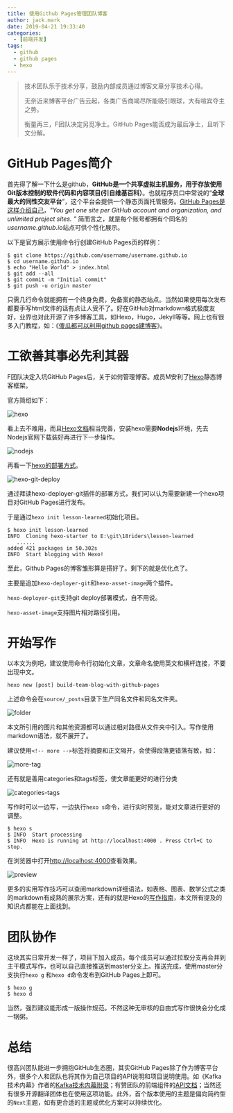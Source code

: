 ```yaml
---
title: 使用Github Pages管理团队博客
author: jack.mark
date: 2019-04-21 19:33:40
categories:
  - [前端开发]
tags:
  - github
  - github pages
  - hexo
---
```


> 技术团队乐于技术分享，鼓励内部成员通过博客文章分享技术心得。
>
> 无奈近来博客平台广告云起，各类广告商竭尽所能吸引眼球，大有喧宾夺主之势。
>
> 衡量再三，F团队决定另觅净土。GitHub Pages能否成为最后净土，且听下文分解。

<!-- more -->

# GitHub Pages简介

首先得了解一下什么是github，**GitHub是一个共享虚拟主机服务，用于存放使用Git版本控制的软件代码和内容项目(引自维基百科）**。也就程序员口中常说的“**全球最大的同性交友平台**”，这个平台会提供一个静态页面托管服务。[GitHub Pages是这样介绍自己](https://pages.github.com/)，*"You get one site per GitHub account and organization,  and unlimited project sites. "* 简而言之，就是每个账号都拥有个同名的*username.github.io*站点可供个性化展示。

以下是官方展示使用命令行创建GitHub Pages页的样例：

```shell
$ git clone https://github.com/username/username.github.io
$ cd username.github.io
$ echo "Hello World" > index.html
$ git add --all
$ git commit -m "Initial commit"
$ git push -u origin master
```

只需几行命令就能拥有一个终身免费，免备案的静态站点。当然如果使用每次发布都要手写html文件的话有点让人受不了。好在GitHub对markdown格式极度友好，业界也对此开源了许多博客工具，如Hexo，Hugo，Jekyll等等。网上也有很多入门教程，如：《[傻瓜都可以利用github pages建博客](http://cyzus.github.io/2015/06/21/github-build-blog/)》。



# 工欲善其事必先利其器

F团队决定入坑GitHub Pages后，关于如何管理博客。成员M安利了[Hexo](https://hexo.io/zh-cn/)静态博客框架。

官方简绍如下：

![hexo](build-team-blog-with-github-pages/hexo.png)

看上去不难用，而且[Hexo文档](https://hexo.io/zh-cn/docs/)相当完善，安装hexo需要**Nodejs**环境，先去Nodejs官网下载装好再进行下一步操作。

![nodejs](build-team-blog-with-github-pages/nodejs.jpg)

再看一下[hexo的部署方式](https://hexo.io/zh-cn/docs/deployment)。

![hexo-git-deploy](build-team-blog-with-github-pages/hexo-git-deploy.png)

通过拜读hexo-deployer-git插件的部署方式，我们可以认为需要新建一个hexo项目对GitHub Pages进行发布。

于是通过`hexo init lesson-learned`初始化项目。

```shell
$ hexo init lesson-learned
INFO  Cloning hexo-starter to E:\git\18riders\lesson-learned
   ......
added 421 packages in 50.302s
INFO  Start blogging with Hexo!
```

至此，Github Pages的博客雏形算是搭好了。剩下的就是优化点了。

主要是追加`hexo-deployer-git`和`hexo-asset-image`两个插件。

`hexo-deployer-git`支持git deploy部署模式，自不用说。

`hexo-asset-image`支持图片相对路径引用。

# 开始写作

以本文为例吧，建议使用命令行初始化文章，文章命名使用英文和横杆连接，不要出现中文。

```
hexo new [post] build-team-blog-with-github-pages
```

上述命令会在`source/_posts`目录下生产同名文件和同名文件夹。

![folder](build-team-blog-with-github-pages/folder.png)

本文所引用的图片和其他资源都可以通过相对路径从文件夹中引入。写作使用markdown语法，就不展开了。

建议使用`<!-- more -->`标签将摘要和正文隔开，会使得段落更错落有致，如：

![more-tag](build-team-blog-with-github-pages/more-tag.png)

还有就是善用categories和tags标签，使文章能更好的进行分类

![categories-tags](build-team-blog-with-github-pages/categories-tags.png)

写作时可以一边写，一边执行`hexo s`命令，进行实时预览，能对文章进行更好的调整。

```
$ hexo s
$ INFO  Start processing
$ INFO  Hexo is running at http://localhost:4000 . Press Ctrl+C to stop.
```

在浏览器中打开<http://localhost:4000>查看效果。

![preview](build-team-blog-with-github-pages/preview.png)

更多的实用写作技巧可以查阅markdown详细语法，如表格、图表、数学公式之类的markdown有成熟的展示方案，还有的就是Hexo的[写作指南](https://hexo.io/zh-cn/docs/writing.html)，本文所有提及的知识点都能在上面找到。



# 团队协作

这块其实日常开发一样了，项目下加入成员。每个成员可以通过拉取分支再合并到主干模式写作，也可以自己直接推送到master分支上。推送完成，使用master分支执行`hexo g` 和`hexo d`命令发布到GitHub Pages上即可。

```shell
$ hexo g
$ hexo d
```

当然，强烈建议能形成一版操作规范。不然这种无审核的自由式写作很快会分化成一锅粥。



# 总结

很高兴团队能进一步拥抱GitHub生态圈，其实GitHub Pages除了作为博客平台外，很多个人和团队也将其作为自己项目的API说明和项目说明使用。如《Kafka技术内幕》作者的[Kafka技术内幕附录](http://zqhxuyuan.github.io/2017/12/31/Kafka-Book-Appendix/)；有赞团队的前端组件的[API文档](https://youzan.github.io/vant/)；当然还有很多开源翻译团体也在使用这项功能。此外，首个版本使用的主题是偏向简约型的`Next`主题，如有更合适的主题或优化方案可以持续优化。




